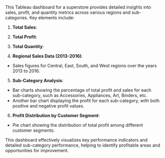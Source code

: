 This Tableau dashboard for a superstore provides detailed insights into sales, profit, and quantity metrics across various regions and sub-categories. Key elements include:

1. **Total Sales**: 

2. **Total Profit**:

3. **Total Quantity**:

4. **Regional Sales Data (2013-2016)**:
 - Sales figures for Central, East, South, and West regions over the years 2013 to 2016.

5. **Sub-Category Analysis**:
 - Bar charts showing the percentage of total profit and sales for each sub-category, such as Accessories, Appliances, Art, Binders, etc.
 - Another bar chart displaying the profit for each sub-category, with both positive and negative profit values.

6. **Profit Distribution by Customer Segment**:
 - Pie chart showing the distribution of total profit among different customer segments:

This dashboard effectively visualizes key performance indicators and detailed sub-category performance, helping to identify profitable areas and opportunities for improvement.
